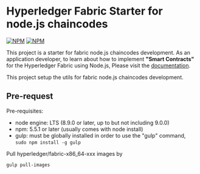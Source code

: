# Hyperledger Fabric Starter for node.js chaincodes
[![NPM](https://nodei.co/npm/fabric-client.svg?downloads=true&downloadRank=true&stars=true)](https://nodei.co/npm/fabric-fabric-client/)
[![NPM](https://nodei.co/npm/fabric-ca-client.svg?downloads=true&downloadRank=true&stars=true)](https://nodei.co/npm/fabric-fabric-ca-client/)

This project is a starter for fabric node.js chaincodes development.
As an application developer, to learn about how to implement **"Smart Contracts"** for the Hyperledger Fabric using Node.js, Please visit the [documentation](https://fabric-shim.github.io/).

This project setup the utils for fabric node.js chaincodes development.

## Pre-request

Pre-requisites:
* node engine: LTS (8.9.0 or later, up to but not including 9.0.0)
* npm: 5.5.1 or later (usually comes with node install)
* gulp: must be globally installed in order to use the "gulp" command, `sudo npm install -g gulp`

Pull hyperledger/fabric-x86_64-xxx images by
```
gulp pull-images
```

